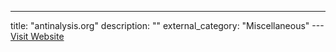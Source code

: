 ---
title: "antinalysis.org"
description: ""
external_category: "Miscellaneous"
---[Visit Website](https://antinalysis.org)

